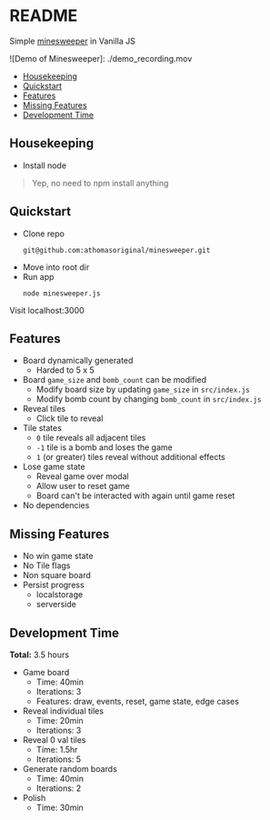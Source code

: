 # README

Simple [minesweeper] in Vanilla JS

![Demo of Minesweeper]: ./demo_recording.mov

- [Housekeeping]
- [Quickstart]
- [Features]
- [Missing Features]
- [Development Time]

## Housekeeping

* Install node

> Yep, no need to npm install anything


## Quickstart

* Clone repo
  ```command
  git@github.com:athomasoriginal/minesweeper.git
  ```
* Move into root dir
* Run app
  ```command
  node minesweeper.js
  ```

Visit localhost:3000


## Features

* Board dynamically generated
  * Harded to 5 x 5
* Board `game_size` and `bomb_count` can be modified
  * Modify board size by updating `game_size` in `src/index.js`
  * Modify bomb count by changing `bomb_count` in `src/index.js`
* Reveal tiles
  * Click tile to reveal
* Tile states
  * `0` tile reveals all adjacent tiles
  * `-1` tile is a bomb and loses the game
  * `1` (or greater) tiles reveal without additional effects
* Lose game state
  * Reveal game over modal
  * Allow user to reset game
  * Board can't be interacted with again until game reset
* No dependencies


## Missing Features

* No win game state
* No Tile flags
* Non square board
* Persist progress
  * localstorage
  * serverside

## Development Time

**Total:** 3.5 hours

* Game board
  * Time: 40min
  * Iterations: 3
  * Features: draw, events, reset, game state, edge cases
* Reveal individual tiles
  * Time: 20min
  * Iterations: 3
* Reveal 0 val tiles
  * Time: 1.5hr
  * Iterations: 5
* Generate random boards
  * Time: 40min
  * Iterations: 2
* Polish
  * Time: 30min


[Housekeeping]: #housekeeping
[Quickstart]: #quickstart
[Features]: #features
[Missing Features]: #missing-features
[Development Time]: #development-time
[minesweeper]: https://mpdaugherty.com/minesweeper/

